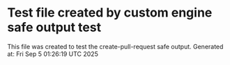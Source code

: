 # Test file created by custom engine safe output test
This file was created to test the create-pull-request safe output.
Generated at: Fri Sep  5 01:26:19 UTC 2025
